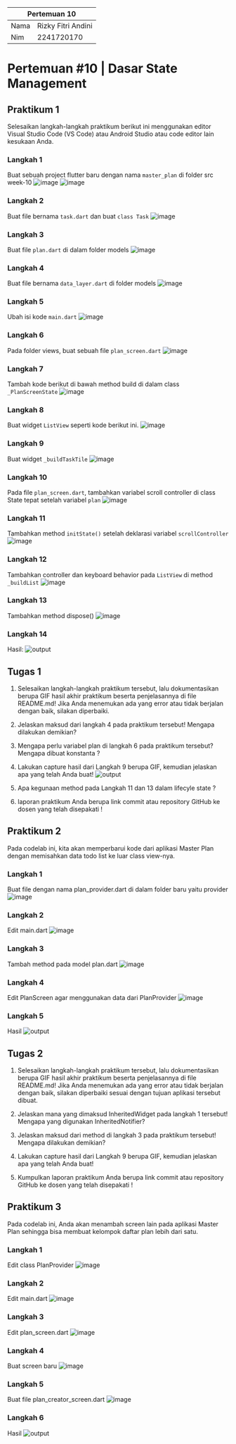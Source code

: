 <table>
    <thead>
        <th style="text-align: center;" colspan="2">Pertemuan 10</th>
    </thead>
    <tbody>
        <tr>
            <td>Nama</td>
            <td>Rizky Fitri Andini</td>
        </tr>
        <tr>
            <td>Nim</td>
            <td>2241720170</td>
        </tr>
    </tbody>
</table>

# Pertemuan #10 | Dasar State Management
## Praktikum 1
Selesaikan langkah-langkah praktikum berikut ini menggunakan editor Visual Studio Code (VS Code) atau Android Studio atau code editor lain kesukaan Anda.
### Langkah 1
Buat sebuah project flutter baru dengan nama `master_plan` di folder src week-10 
![image](./doc/01.png)
![image](./doc/02.png)

### Langkah 2
Buat file bernama `task.dart` dan buat `class Task`
![image](./doc/03.png)

### Langkah 3
Buat file `plan.dart` di dalam folder models 
![image](./doc/04.png)

### Langkah 4
Buat file bernama `data_layer.dart` di folder models
![image](./doc/05.png)

### Langkah 5
Ubah isi kode `main.dart`
![image](./doc/06.png)

### Langkah 6
Pada folder views, buat sebuah file `plan_screen.dart`
![image](./doc/07.png)

### Langkah 7
Tambah kode berikut di bawah method build di dalam class `_PlanScreenState`
![image](./doc/08.png)

### Langkah 8
Buat widget `ListView` seperti kode berikut ini.
![image](./doc/09.png)

### Langkah 9
Buat widget `_buildTaskTile`
![image](./doc/10.png)

### Langkah 10
Pada file `plan_screen.dart`, tambahkan variabel scroll controller di class State tepat setelah variabel `plan`
![image](./doc/11.png)

### Langkah 11
Tambahkan method `initState()` setelah deklarasi variabel `scrollController`
![image](./doc/12.png)

### Langkah 12
Tambahkan controller dan keyboard behavior pada `ListView` di method `_buildList`
![image](./doc/13.png)

### Langkah 13
Tambahkan method dispose()
![image](./doc/14.png)

### Langkah 14
Hasil:
![output](./doc/15.gif)

## Tugas 1
1. Selesaikan langkah-langkah praktikum tersebut, lalu dokumentasikan berupa GIF hasil akhir praktikum beserta penjelasannya di file README.md! Jika Anda menemukan ada yang error atau tidak berjalan dengan baik, silakan diperbaiki.
2. Jelaskan maksud dari langkah 4 pada praktikum tersebut! Mengapa dilakukan demikian?

3. Mengapa perlu variabel plan di langkah 6 pada praktikum tersebut? Mengapa dibuat konstanta ?

4. Lakukan capture hasil dari Langkah 9 berupa GIF, kemudian jelaskan apa yang telah Anda buat!
![output](./doc/16.gif)

5. Apa kegunaan method pada Langkah 11 dan 13 dalam lifecyle state ?

6.  laporan praktikum Anda berupa link commit atau repository GitHub ke dosen yang telah disepakati !

## Praktikum 2
Pada codelab ini, kita akan memperbarui kode dari aplikasi Master Plan dengan memisahkan data todo list ke luar class view-nya.
### Langkah 1
Buat file dengan nama plan_provider.dart di dalam folder baru yaitu provider 
![image](./doc/17.png)

### Langkah 2
Edit main.dart
![image](./doc/18.png)

### Langkah 3
Tambah method pada model plan.dart
![image](./doc/19.png)

### Langkah 4
Edit PlanScreen agar menggunakan data dari PlanProvider
![image](./doc/20.png)

### Langkah 5
Hasil
![output](./doc/26.gif)

## Tugas 2
1. Selesaikan langkah-langkah praktikum tersebut, lalu dokumentasikan berupa GIF hasil akhir praktikum beserta penjelasannya di file README.md! Jika Anda menemukan ada yang error atau tidak berjalan dengan baik, silakan diperbaiki sesuai dengan tujuan aplikasi tersebut dibuat.

2. Jelaskan mana yang dimaksud InheritedWidget pada langkah 1 tersebut! Mengapa yang digunakan InheritedNotifier?

3. Jelaskan maksud dari method di langkah 3 pada praktikum tersebut! Mengapa dilakukan demikian?

4. Lakukan capture hasil dari Langkah 9 berupa GIF, kemudian jelaskan apa yang telah Anda buat!
 
5. Kumpulkan laporan praktikum Anda berupa link commit atau repository GitHub ke dosen yang telah disepakati !

## Praktikum 3
Pada codelab ini, Anda akan menambah screen lain pada aplikasi Master Plan sehingga bisa membuat kelompok daftar plan lebih dari satu.
### Langkah 1
Edit class PlanProvider
![image](./doc/21.png)

### Langkah 2
Edit main.dart
![image](./doc/22.png)

### Langkah 3
Edit plan_screen.dart
![image](./doc/23.png)

### Langkah 4
Buat screen baru
![image](./doc/25.png)

### Langkah 5
Buat file plan_creator_screen.dart
![image](./doc/24.png)

### Langkah 6
Hasil
![output](./doc/27.gif)
